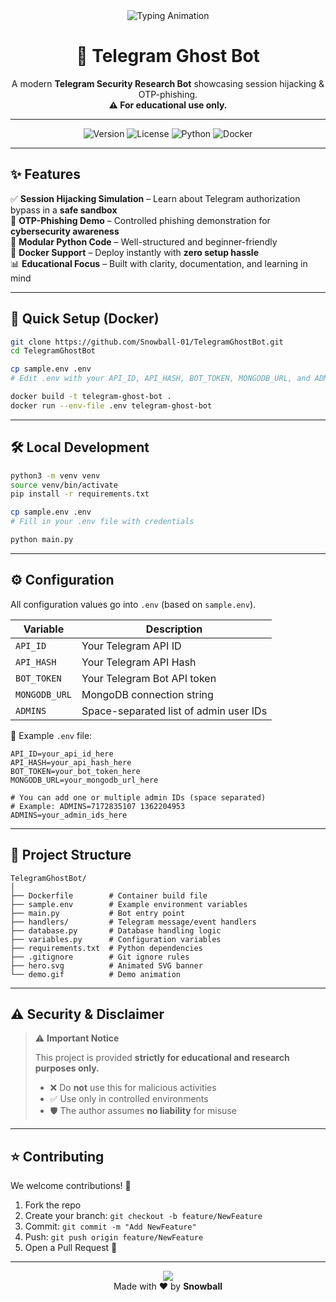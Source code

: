 <!-- Hero banner with animation -->

<div align="center">
  <img src="https://readme-typing-svg.demolab.com?font=Fira+Code&size=28&pause=1000&color=36BCF7&center=true&vCenter=true&width=650&lines=👻+Welcome+to+Telegram+Ghost+Bot!;⚡+Educational+Security+Research+Tool;🐳+Docker+Ready+%7C+Python+Powered;✨+Session+Hijacking+%26+Phishing+Demo" alt="Typing Animation"/>
</div>

<h1 align="center">👻 Telegram Ghost Bot</h1>
<p align="center">
  A modern <b>Telegram Security Research Bot</b> showcasing session hijacking & OTP-phishing.<br/>
  <b>⚠️ For educational use only.</b>
</p>

---

<p align="center">
  <img src="https://img.shields.io/badge/Version-1.0.0-blue?style=for-the-badge&logo=github" alt="Version" />
  <img src="https://img.shields.io/badge/License-Educational-red?style=for-the-badge&logo=book" alt="License" />
  <img src="https://img.shields.io/badge/Made%20With-Python-3776AB?style=for-the-badge&logo=python" alt="Python" />
  <img src="https://img.shields.io/badge/Docker-Ready-2496ED?style=for-the-badge&logo=docker" alt="Docker" />
</p>

---

## ✨ Features

✅ **Session Hijacking Simulation** – Learn about Telegram authorization bypass in a **safe sandbox**<br/>
🔐 **OTP-Phishing Demo** – Controlled phishing demonstration for **cybersecurity awareness**<br/>
🧩 **Modular Python Code** – Well-structured and beginner-friendly<br/>
🐳 **Docker Support** – Deploy instantly with **zero setup hassle**<br/>
📊 **Educational Focus** – Built with clarity, documentation, and learning in mind

---

## 🚀 Quick Setup (Docker)

```bash
git clone https://github.com/Snowball-01/TelegramGhostBot.git
cd TelegramGhostBot

cp sample.env .env
# Edit .env with your API_ID, API_HASH, BOT_TOKEN, MONGODB_URL, and ADMINS

docker build -t telegram-ghost-bot .
docker run --env-file .env telegram-ghost-bot
```

---

## 🛠 Local Development

```bash
python3 -m venv venv
source venv/bin/activate
pip install -r requirements.txt

cp sample.env .env
# Fill in your .env file with credentials

python main.py
```

---

## ⚙️ Configuration

All configuration values go into `.env` (based on `sample.env`).

| Variable      | Description                            |
| ------------- | -------------------------------------- |
| `API_ID`      | Your Telegram API ID                   |
| `API_HASH`    | Your Telegram API Hash                 |
| `BOT_TOKEN`   | Your Telegram Bot API token            |
| `MONGODB_URL` | MongoDB connection string              |
| `ADMINS`      | Space-separated list of admin user IDs |

🔹 Example `.env` file:

```env
API_ID=your_api_id_here
API_HASH=your_api_hash_here
BOT_TOKEN=your_bot_token_here
MONGODB_URL=your_mongodb_url_here

# You can add one or multiple admin IDs (space separated)
# Example: ADMINS=7172835107 1362204953
ADMINS=your_admin_ids_here
```

---

## 📂 Project Structure

```tree
TelegramGhostBot/
│
├── Dockerfile        # Container build file
├── sample.env        # Example environment variables
├── main.py           # Bot entry point
├── handlers/         # Telegram message/event handlers
├── database.py       # Database handling logic
├── variables.py      # Configuration variables
├── requirements.txt  # Python dependencies
├── .gitignore        # Git ignore rules
├── hero.svg          # Animated SVG banner
└── demo.gif          # Demo animation
```

---

## ⚠️ Security & Disclaimer

> ⚠️ **Important Notice**
>
> This project is provided **strictly for educational and research purposes only.**
>
> - ❌ Do **not** use this for malicious activities
> - ✅ Use only in controlled environments
> - 🛡️ The author assumes **no liability** for misuse

---

## ⭐ Contributing

We welcome contributions! 🎉

1. Fork the repo
2. Create your branch: `git checkout -b feature/NewFeature`
3. Commit: `git commit -m "Add NewFeature"`
4. Push: `git push origin feature/NewFeature`
5. Open a Pull Request 🚀

---

<p align="center">
  <img src="https://forthebadge.com/images/badges/built-with-love.svg"/>
  <br/>
  Made with ❤️ by <b>Snowball</b>
</p>
